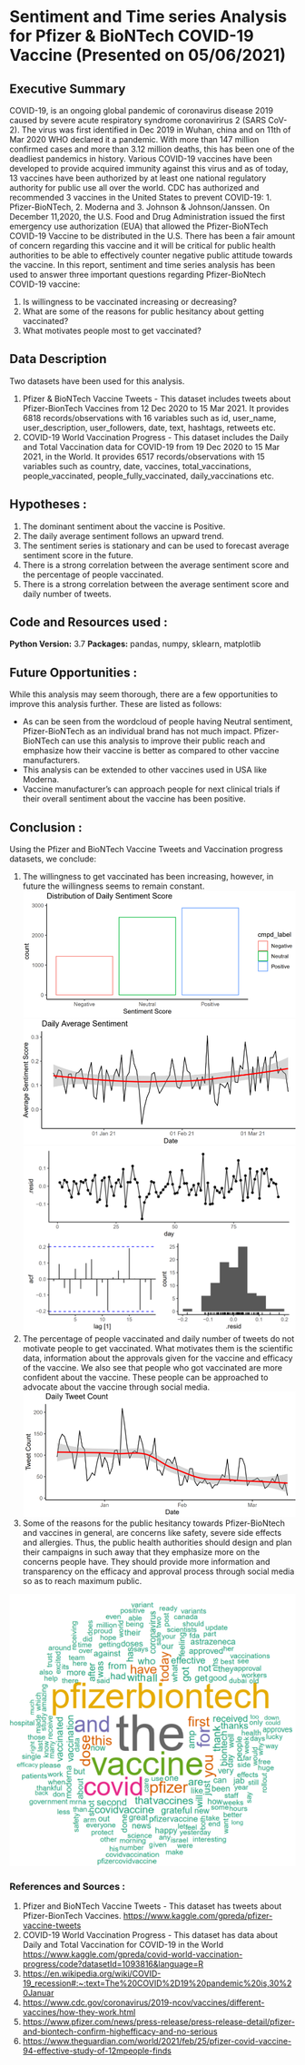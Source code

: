 # Sentiment and Time series Analysis for Pfizer &amp; BioNTech COVID-19 Vaccine (Presented on 05/06/2021)

## Executive Summary
COVID-19, is an ongoing global pandemic of coronavirus disease 2019 caused by severe acute respiratory syndrome coronavirirus 2 (SARS CoV-2). The virus was first identified in Dec 2019 in Wuhan, china and on 11th of Mar 2020 WHO declared it a pandemic. With more than 147 million confirmed cases and more than 3.12 million deaths, this has been one of the deadliest pandemics in history. Various COVID-19 vaccines have been developed to provide acquired immunity against this virus and as of today, 13 vaccines have been authorized by at least one national regulatory authority for public use all over the world. CDC has authorized and recommended 3 vaccines in the United States to prevent COVID-19: 1. Pfizer-BioNTech, 2. Moderna and 3. Johnson & Johnson/Janssen.
On December 11,2020, the U.S. Food and Drug Administration issued the first emergency use authorization (EUA) that allowed the Pfizer-BioNTech COVID-19 Vaccine to be distributed in the U.S. There has been a fair amount of concern regarding this vaccine and it will be critical for public health authorities to be able to effectively counter negative public attitude towards the vaccine.
In this report, sentiment and time series analysis has been used to answer three important questions regarding Pfizer-BioNtech COVID-19 vaccine:
1. Is willingness to be vaccinated increasing or decreasing?
2. What are some of the reasons for public hesitancy about getting vaccinated?
3. What motivates people most to get vaccinated?

## Data Description 
Two datasets have been used for this analysis.
1. Pfizer & BioNTech Vaccine Tweets - This dataset includes tweets about Pfizer-BionTech Vaccines from 12 Dec 2020 to 15 Mar 2021. It provides 6818 records/observations with 16 variables such as id, user_name, user_description, user_followers, date, text, hashtags, retweets etc.
2. COVID-19 World Vaccination Progress - This dataset includes the Daily and Total Vaccination data for COVID-19 from 19 Dec 2020 to 15 Mar 2021, in the World. It provides 6517 records/observations with 15 variables such as country, date, vaccines, total_vaccinations, people_vaccinated, people_fully_vaccinated, daily_vaccinations etc.

## Hypotheses :
1. The dominant sentiment about the vaccine is Positive.
2. The daily average sentiment follows an upward trend.
3. The sentiment series is stationary and can be used to forecast average sentiment score in the future.
4. There is a strong correlation between the average sentiment score and the percentage of people vaccinated.
5. There is a strong correlation between the average sentiment score and daily number of tweets.

## Code and Resources used : 
**Python Version:** 3.7
**Packages:** pandas, numpy, sklearn, matplotlib

## Future Opportunities :
While this analysis may seem thorough, there are a few opportunities to improve this analysis further. These are listed as follows:
* As can be seen from the wordcloud of people having Neutral sentiment, Pfizer-BioNTech as an individual brand has not much impact. Pfizer-BioNTech can use this analysis to improve their public reach and emphasize how their vaccine is better as compared to other vaccine manufacturers.
* This analysis can be extended to other vaccines used in USA like Moderna.
* Vaccine manufacturer’s can approach people for next clinical trials if their overall sentiment about the vaccine has been positive.

## Conclusion :
Using the Pfizer and BioNTech Vaccine Tweets and Vaccination progress datasets, we conclude:
1. The willingness to get vaccinated has been increasing, however, in future the willingness seems to remain constant.
![Hypothesis 1](https://github.com/AabhaD/Sentiment-and-Time-Series-Analysis/blob/main/images/Hypothesis%201.png)
![Hypothesis 2](https://github.com/AabhaD/Sentiment-and-Time-Series-Analysis/blob/main/images/Hypothesis%202.png)
![Hypothesis 3](https://github.com/AabhaD/Sentiment-and-Time-Series-Analysis/blob/main/images/Hypothesis%203.png)
2. The percentage of people vaccinated and daily number of tweets do not motivate people to get vaccinated. What motivates them is the scientific data, information about the approvals given for the vaccine and efficacy of the vaccine. We also see that people who got vaccinated are more confident about the vaccine. These people can be approached to advocate about the vaccine through social media.
![Hypothesis 4](https://github.com/AabhaD/Sentiment-and-Time-Series-Analysis/blob/main/images/Hypothesis%204.png)
3. Some of the reasons for the public hesitancy towards Pfizer-BioNtech and vaccines in general, are concerns like safety, severe side effects and allergies. Thus, the public health authorities should design and plan their campaigns in such away that they emphasize more on the concerns people have. They should provide more information and transparency on the efficacy and approval process through social media so as to reach maximum public.

![Positive Sentiment wordcloud](https://github.com/AabhaD/Sentiment-and-Time-Series-Analysis/blob/main/images/positive%20sentiment%20tweets.png)

### References and Sources :
1. Pfizer and BioNTech Vaccine Tweets - This dataset has tweets about Pfizer-BionTech Vaccines. https://www.kaggle.com/gpreda/pfizer-vaccine-tweets
2. COVID-19 World Vaccination Progress - This dataset has data about Daily and Total Vaccination for COVID-19 in the World https://www.kaggle.com/gpreda/covid-world-vaccination-progress/code?datasetId=1093816&language=R
3. https://en.wikipedia.org/wiki/COVID-19_recession#:~:text=The%20COVID%2D19%20pandemic%20is,30%20Januar
4. https://www.cdc.gov/coronavirus/2019-ncov/vaccines/different-vaccines/how-they-work.html
5. https://www.pfizer.com/news/press-release/press-release-detail/pfizer-and-biontech-confirm-highefficacy-and-no-serious
6. https://www.theguardian.com/world/2021/feb/25/pfizer-covid-vaccine-94-effective-study-of-12mpeople-finds
